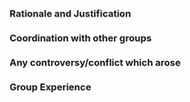 ### Rationale and Justification ###

### Coordination with other groups ###

### Any controversy/conflict which arose ###

### Group Experience ### 
